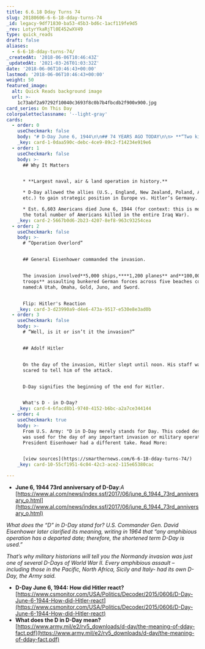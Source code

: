 ```yaml
---
title: 6.6.18 Dday Turns 74
slug: 20180606-6-6-18-dday-turns-74
_id: legacy-9df71830-ba53-45b3-bd6c-1acf119fe9d5
_rev: LotyrYkaRjTl0E452wXV49
type: quick_reads
draft: false
aliases:
  - 6-6-18-dday-turns-74/
_createdAt: '2018-06-06T10:46:43Z'
_updatedAt: '2021-03-26T01:03:32Z'
date: '2018-06-06T10:46:43+00:00'
lastmod: '2018-06-06T10:46:43+00:00'
weight: 50
featured_image:
  alt: Quick Reads background image
  url: >-
    1c73abf2a97292f10040c3693f8c0b7b4fbcdb2f900x900.jpg
card_series: On This Day
colorpaletteclassname: '--light-gray'
cards:
  - order: 0
    useCheckmark: false
    body: "# D-Day June 6, 1944\n\n## 74 YEARS AGO TODAY\n\n> **“Two kinds of people are staying on this beacha\x14the dead and those who are going to die.”**  \nCol. George A. Taylor, commanding the Sixteenth Infantry Regiment, First Infantry Division, on Omaha Beach.\n\nWhy D...Day? Flip"
    _key: card-1-0daa590c-debc-4ce9-89c2-f14234e919e6
  - order: 1
    useCheckmark: false
    body: >-
      ## Why It Matters


      * **Largest naval, air & land operation in history.**

      * D-Day allowed the allies (U.S., England, New Zealand, Poland, Australia,
      etc.) to gain strategic position in Europe vs. Hitler’s Germany.

      * Est. 6,603 Americans died June 6, 1944 (for context: this is more than
      the total number of Americans killed in the entire Iraq War).
    _key: card-2-5667b0d6-2b23-4207-8ef8-963c93254cea
  - order: 2
    useCheckmark: false
    body: >-
      # “Operation Overlord”


      ## General Eisenhower commanded the invasion.


      The invasion involved**5,000 ships,****1,200 planes** and**100,000 ground
      troops** assaulting bunkered German forces across five beaches code
      named:A Utah, Omaha, Gold, Juno, and Sword.


      Flip: Hitler's Reaction
    _key: card-3-d23990a9-d4e6-473a-9517-e530e8e3ad0b
  - order: 3
    useCheckmark: false
    body: >-
      # “Well, is it or isn’t it the invasion?”


      ## Adolf Hitler


      On the day of the invasion, Hitler slept until noon. His staff was too
      scared to tell him of the attack.


      D-Day signifies the beginning of the end for Hitler.


      What's D - in D-Day?
    _key: card-4-6facd8b1-9740-4152-b6bc-a2a7ce344144
  - order: 4
    useCheckmark: true
    body: >-
      From U.S. Army: "D in D-Day merely stands for Day. This coded designation
      was used for the day of any important invasion or military operation."
      President Eisenhower had a different take. Read More:


      [view sources](https://smarthernews.com/6-6-18-dday-turns-74/)
    _key: card-10-55cf1951-6c04-42c3-ace2-115e65380cac

---
```

* **June 6, 1944 73rd anniversary of D-Day**:_A_ [https://www.al.com/news/index.ssf/2017/06/june_6_1944_73rd_anniversary_o.html](https://www.al.com/news/index.ssf/2017/06/june_6_1944_73rd_anniversary_o.html)

_What does the “D” in D-Day stand for? U.S. Commander Gen. David Eisenhower later clarified its meaning, writing in 1964 that “any amphibious operation has a departed date; therefore, the shortened term D-Day is used.”_

_That’s why military historians will tell you the Normandy invasion was just one of several D-Days of World War II. Every amphibious assault – including those in the Pacific, North Africa, Sicily and Italy- had its own D-Day, the Army said._

* **D-Day June 6, 1944: How did Hitler react?** [https://www.csmonitor.com/USA/Politics/Decoder/2015/0606/D-Day-June-6-1944-How-did-Hitler-react](https://www.csmonitor.com/USA/Politics/Decoder/2015/0606/D-Day-June-6-1944-How-did-Hitler-react)
* **What does the D in D-Day mean?** [https://www.army.mil/e2/rv5_downloads/d-day/the-meaning-of-dday-fact.pdf](https://www.army.mil/e2/rv5_downloads/d-day/the-meaning-of-dday-fact.pdf)